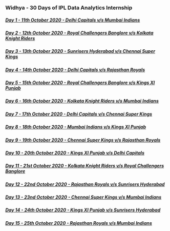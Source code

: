 ### Widhya - 30 Days of IPL Data Analytics Internship

##### [Day 1 - 11th October 2020 - Delhi Capitals v/s Mumbai Indians](https://github.com/shashwatk1/IPL_Data_Analysis/tree/main/Day_1_11_October)
##### [Day 2 - 12th October 2020 - Royal Challengers Banglore v/s Kolkata Knight Riders](https://github.com/shashwatk1/IPL_Data_Analysis/tree/main/Day_2_12_October)
##### [Day 3 - 13th October 2020 - Sunrisers Hyderabad v/s Chennai Super Kings](https://github.com/shashwatk1/IPL_Data_Analysis/tree/main/Day_3_13_October)
##### [Day 4 - 14th October 2020 - Delhi Capitals v/s Rajasthan Royals](https://github.com/shashwatk1/IPL_Data_Analysis/tree/main/Day_4_14_October)
##### [Day 5 - 15th October 2020 - Royal Challengers Banglore v/s Kings XI Punjab](https://github.com/shashwatk1/IPL_Data_Analysis/tree/main/Day_5_15_October)
##### [Day 6 - 16th October 2020 - Kolkata Knight Riders v/s Mumbai Indians](https://github.com/shashwatk1/IPL_Data_Analysis/tree/main/Day_6_16_October)
##### [Day 7 - 17th October 2020 - Delhi Capitals v/s Chennai Super Kings](https://github.com/shashwatk1/IPL_Data_Analysis/tree/main/Day_7_17_October)
##### [Day 8 - 18th October 2020 - Mumbai Indians v/s Kings XI Punjab](https://github.com/shashwatk1/IPL_Data_Analysis/tree/main/Day_8_18_October)
##### [Day 9 - 19th October 2020 - Chennai Super Kings v/s Rajasthan Royals](https://github.com/shashwatk1/IPL_Data_Analysis/tree/main/Day_9_19_October)
##### [Day 10 - 20th October 2020 - Kings XI Punjab v/s Delhi Capitals](https://github.com/shashwatk1/IPL_Data_Analysis/tree/main/Day_10_20_October)
##### [Day 11 - 21st October 2020 - Kolkata Knight Riders v/s Royal Challengers Banglore](https://github.com/shashwatk1/IPL_Data_Analysis/tree/main/Day_11_21_October)
##### [Day 12 - 22nd October 2020 - Rajasthan Royals v/s Sunrisers Hyderabad](https://github.com/shashwatk1/IPL_Data_Analysis/tree/main/Day_12_22_October)
##### [Day 13 - 23nd October 2020 - Chennai Super Kings v/s Mumbai Indians](https://github.com/shashwatk1/IPL_Data_Analysis/tree/main/Day_13_23_October)
##### [Day 14 - 24th October 2020 - Kings XI Punjab v/s Sunrisers Hyderabad](https://github.com/shashwatk1/IPL_Data_Analysis/tree/main/Day_14_24_October)
##### [Day 15 - 25th October 2020 - Rajasthan Royals v/s Mumbai Indians](https://github.com/shashwatk1/IPL_Data_Analysis/tree/main/Day_15_25_October)